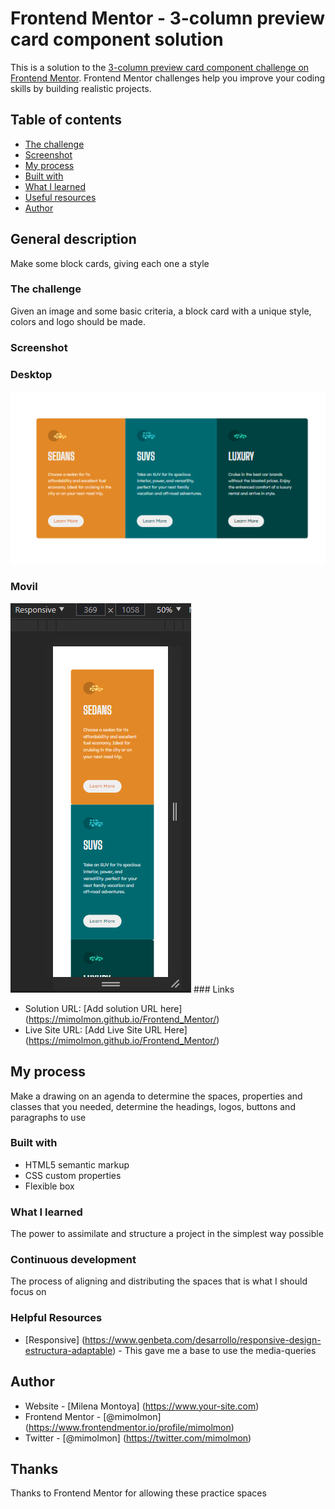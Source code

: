# Frontend Mentor - 3-column preview card component solution

This is a solution to the [3-column preview card component challenge on Frontend Mentor](https://www.frontendmentor.io/challenges/3column-preview-card-component-pH92eAR2-). Frontend Mentor challenges help you improve your coding skills by building realistic projects. 

## Table of contents

  - [The challenge](#the-challenge)
  - [Screenshot](#screenshot)
  - [My process](#my-process)
  - [Built with](#built-with)
  - [What I learned](#what-i-learned)
  - [Useful resources](#useful-resources)
  - [Author](#author)


## General description
Make some block cards, giving each one a style

### The challenge
Given an image and some basic criteria, a block card with a unique style, colors and logo should be made.


### Screenshot

### Desktop
<img src="./images/reto3cards.png">

### Movil
<img src="./images/cards_movil.png">
### Links

- Solution URL: [Add solution URL here] (https://mimolmon.github.io/Frontend_Mentor/)
- Live Site URL: [Add Live Site URL Here] (https://mimolmon.github.io/Frontend_Mentor/)

## My process

Make a drawing on an agenda to determine the spaces, properties and classes that you needed, determine the headings, logos, buttons and paragraphs to use

### Built with

- HTML5 semantic markup
- CSS custom properties
- Flexible box

### What I learned

The power to assimilate and structure a project in the simplest way possible

### Continuous development

The process of aligning and distributing the spaces that is what I should focus on


### Helpful Resources

- [Responsive] (https://www.genbeta.com/desarrollo/responsive-design-estructura-adaptable) - This gave me a base to use the media-queries


## Author

- Website - [Milena Montoya] (https://www.your-site.com)
- Frontend Mentor - [@mimolmon] (https://www.frontendmentor.io/profile/mimolmon)
- Twitter - [@mimolmon] (https://twitter.com/mimolmon)


## Thanks

Thanks to Frontend Mentor for allowing these practice spaces
